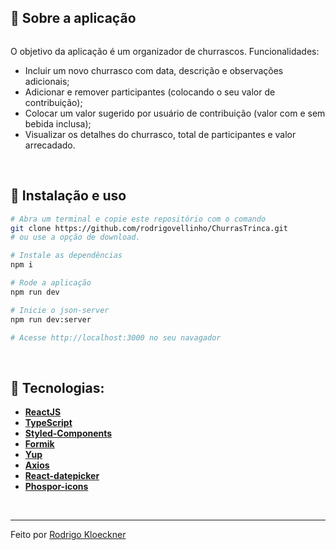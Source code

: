 ## :rocket: Sobre a aplicação

<p align="center">
  <img src="" alt="">
</p>

O objetivo da aplicação é um organizador de churrascos. Funcionalidades:

- Incluir um novo churrasco com data, descrição e observações adicionais;
- Adicionar e remover participantes (colocando o seu valor de contribuição);
- Colocar um valor sugerido por usuário de contribuição (valor com e sem bebida inclusa);
- Visualizar os detalhes do churrasco, total de participantes e valor arrecadado.

<br>

## :wrench: Instalação e uso

```bash
# Abra um terminal e copie este repositório com o comando
git clone https://github.com/rodrigovellinho/ChurrasTrinca.git
# ou use a opção de download.

# Instale as dependências
npm i

# Rode a aplicação
npm run dev

# Inicie o json-server
npm run dev:server

# Acesse http://localhost:3000 no seu navagador
```

<br>

## 🔨 Tecnologias:

- **[ReactJS](https://reactjs.org/)**
- **[TypeScript](https://www.typescriptlang.org/)**
- **[Styled-Components](https://styled-components.com/)**
- **[Formik](https://formik.org/)**
- **[Yup](https://github.com/jquense/yup)**
- **[Axios](https://axios-http.com/docs/intro)**
- **[React-datepicker](https://reactdatepicker.com/)**
- **[Phospor-icons](https://phosphoricons.com/)**
<br>

---

Feito por [Rodrigo Kloeckner](https://github.com/rodrigovellinho)
